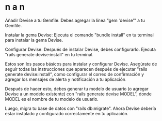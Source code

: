 # n a n

Añadir Devise a tu Gemfile: Debes agregar la línea "gem 'devise'" a tu Gemfile.

Instalar la gema Devise: Ejecuta el comando "bundle install" en tu terminal para instalar la gema Devise.

Configurar Devise: Después de instalar Devise, debes configurarlo. Ejecuta "rails generate devise:install" en tu terminal.

Estos son los pasos básicos para instalar y configurar Devise. Asegúrate de seguir todas las instrucciones que aparecen después de ejecutar "rails generate devise:install", como configurar el correo de confirmación y agregar los mensajes de alerta y notificación a tu aplicación.

Después de hacer esto, debes generar tu modelo de usuario (o agregar Devise a un modelo existente) con "rails generate devise MODEL", donde MODEL es el nombre de tu modelo de usuario.

Luego, migra tu base de datos con "rails db:migrate". Ahora Devise debería estar instalado y configurado correctamente en tu aplicación.
